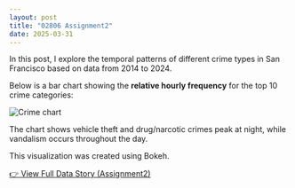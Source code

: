 ```yaml
---
layout: post
title: "02806 Assignment2"
date: 2025-03-31
---
```


In this post, I explore the temporal patterns of different crime types in San Francisco based on data from 2014 to 2024.

Below is a bar chart showing the **relative hourly frequency** for the top 10 crime categories:

![Crime chart](assets/crime_hourly_barchart.png)

The chart shows vehicle theft and drug/narcotic crimes peak at night, while vandalism occurs throughout the day.

This visualization was created using Bokeh.


[👉 View Full Data Story (Assignment2)](/assets/Assignment2.html)
